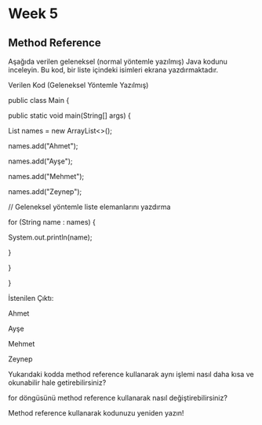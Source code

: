 # Week 5
## Method Reference

Aşağıda verilen geleneksel (normal yöntemle yazılmış) Java kodunu inceleyin. Bu kod, bir liste içindeki isimleri ekrana yazdırmaktadır.

Verilen Kod (Geleneksel Yöntemle Yazılmış)

public class Main {

public static void main(String[] args) {

List<String> names = new ArrayList<>();

names.add("Ahmet");

names.add("Ayşe");

names.add("Mehmet");

names.add("Zeynep");

// Geleneksel yöntemle liste elemanlarını yazdırma

for (String name : names) {

System.out.println(name);

}

}

}

İstenilen Çıktı:

Ahmet

Ayşe

Mehmet

Zeynep

Yukarıdaki kodda method reference kullanarak aynı işlemi nasıl daha kısa ve okunabilir hale getirebilirsiniz?

for döngüsünü method reference kullanarak nasıl değiştirebilirsiniz?

Method reference kullanarak kodunuzu yeniden yazın!